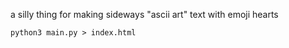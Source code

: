 a silly thing for making sideways "ascii art" text with emoji hearts

`python3 main.py > index.html`
